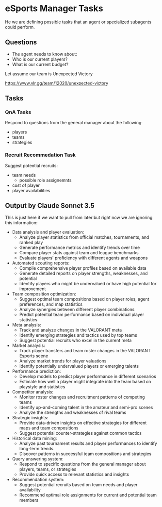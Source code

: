 # eSports Manager Tasks

He we are defining possible tasks that an agent or specialized subagents could perform.



## Questions

- The agent needs to know about:
 - Who is our current players?
 - What is our current budget?

Let assume our team is Unexpected Victory

https://www.vlr.gg/team/12020/unexpected-victory




## Tasks

### QnA Tasks

Respond to questions from the general manager about the following:
- players
- teams
- strategies

### Recruit Recommedation Task

Suggest potential recruits:
- team needs
    - possible role assignemnts
- cost of player
- player availabilities 

## Output by Claude Sonnet 3.5

This is just here if we want to pull from later but right now we are ignoring this information:

- Data analysis and player evaluation:
  - Analyze player statistics from official matches, tournaments, and ranked play
  - Generate performance metrics and identify trends over time
  - Compare player stats against team and league benchmarks
  - Evaluate players' proficiency with different agents and weapons
- Automated scouting reports:
  - Compile comprehensive player profiles based on available data
  - Generate detailed reports on player strengths, weaknesses, and potential
  - Identify players who might be undervalued or have high potential for improvement
- Team composition optimization:
  - Suggest optimal team compositions based on player roles, agent preferences, and map statistics
  - Analyze synergies between different player combinations
  - Predict potential team performance based on individual player statistics
- Meta analysis:
  - Track and analyze changes in the VALORANT meta
  - Identify emerging strategies and tactics used by top teams
  - Suggest potential recruits who excel in the current meta
- Market analysis:
  - Track player transfers and team roster changes in the VALORANT Esports scene
  - Analyze market trends for player valuations
  - Identify potentially undervalued players or emerging talents
- Performance prediction:
  - Develop models to predict player performance in different scenarios
  - Estimate how well a player might integrate into the team based on playstyle and statistics
- Competitor analysis:
  - Monitor roster changes and recruitment patterns of competing teams
  - Identify up-and-coming talent in the amateur and semi-pro scenes
  - Analyze the strengths and weaknesses of rival teams
- Strategic insights:
  - Provide data-driven insights on effective strategies for different maps and team compositions
  - Suggest potential counter-strategies against common tactics
- Historical data mining:
  - Analyze past tournament results and player performances to identify long-term trends
  - Discover patterns in successful team compositions and strategies
- Query answering system:
  - Respond to specific questions from the general manager about players, teams, or strategies
  - Provide quick access to relevant statistics and insights
- Recommendation system:
  - Suggest potential recruits based on team needs and player availability
  - Recommend optimal role assignments for current and potential team members